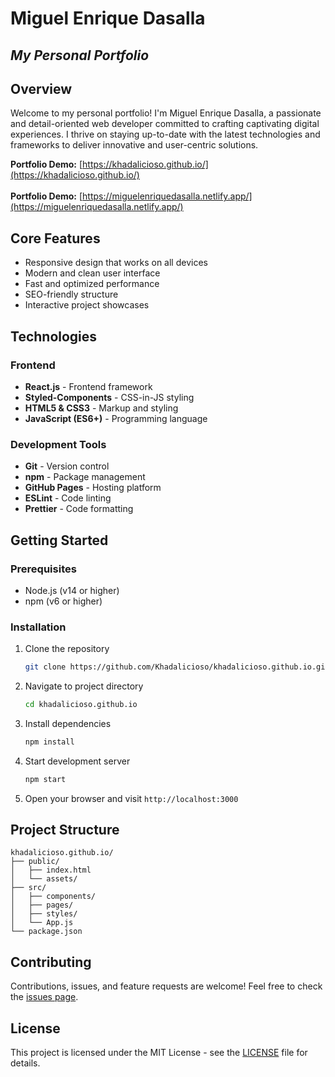 # Miguel Enrique Dasalla

## _My Personal Portfolio_

## Overview

Welcome to my personal portfolio! I'm Miguel Enrique Dasalla, a passionate and detail-oriented web developer committed to crafting captivating digital experiences. I thrive on staying up-to-date with the latest technologies and frameworks to deliver innovative and user-centric solutions.

**Portfolio Demo:** [https://khadalicioso.github.io/](https://khadalicioso.github.io/)<br/><br/>
**Portfolio Demo:** [https://miguelenriquedasalla.netlify.app/](https://miguelenriquedasalla.netlify.app/)

## Core Features

- Responsive design that works on all devices
- Modern and clean user interface
- Fast and optimized performance
- SEO-friendly structure
- Interactive project showcases

## Technologies

### Frontend

- **React.js** - Frontend framework
- **Styled-Components** - CSS-in-JS styling
- **HTML5 & CSS3** - Markup and styling
- **JavaScript (ES6+)** - Programming language

### Development Tools

- **Git** - Version control
- **npm** - Package management
- **GitHub Pages** - Hosting platform
- **ESLint** - Code linting
- **Prettier** - Code formatting

## Getting Started

### Prerequisites

- Node.js (v14 or higher)
- npm (v6 or higher)

### Installation

1. Clone the repository

   ```bash
   git clone https://github.com/Khadalicioso/khadalicioso.github.io.git
   ```

2. Navigate to project directory

   ```bash
   cd khadalicioso.github.io
   ```

3. Install dependencies

   ```bash
   npm install
   ```

4. Start development server

   ```bash
   npm start
   ```

5. Open your browser and visit `http://localhost:3000`

## Project Structure

```
khadalicioso.github.io/
├── public/
│   ├── index.html
│   └── assets/
├── src/
│   ├── components/
│   ├── pages/
│   ├── styles/
│   └── App.js
└── package.json
```

## Contributing

Contributions, issues, and feature requests are welcome! Feel free to check the [issues page](https://github.com/Khadalicioso/khadalicioso.github.io/issues).

## License

This project is licensed under the MIT License - see the [LICENSE](LICENSE) file for details.
